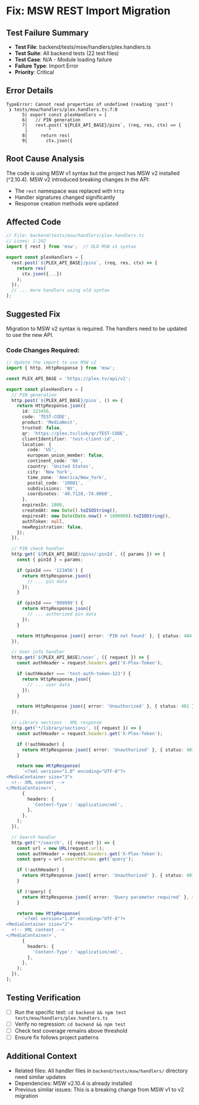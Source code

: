 # Fix: MSW REST Import Migration

## Test Failure Summary

- **Test File**: backend/tests/msw/handlers/plex.handlers.ts
- **Test Suite**: All backend tests (22 test files)
- **Test Case**: N/A - Module loading failure
- **Failure Type**: Import Error
- **Priority**: Critical

## Error Details

```
TypeError: Cannot read properties of undefined (reading 'post')
 ❯ tests/msw/handlers/plex.handlers.ts:7:8
      5| export const plexHandlers = [
      6|   // PIN generation
      7|   rest.post(`${PLEX_API_BASE}/pins`, (req, res, ctx) => {
       |        ^
      8|     return res(
      9|       ctx.json({
```

## Root Cause Analysis

The code is using MSW v1 syntax but the project has MSW v2 installed (^2.10.4). MSW v2 introduced breaking changes in the API:

- The `rest` namespace was replaced with `http`
- Handler signatures changed significantly
- Response creation methods were updated

## Affected Code

```typescript
// File: backend/tests/msw/handlers/plex.handlers.ts
// Lines: 1-242
import { rest } from 'msw';  // OLD MSW v1 syntax

export const plexHandlers = [
  rest.post(`${PLEX_API_BASE}/pins`, (req, res, ctx) => {
    return res(
      ctx.json({...})
    );
  }),
  // ... more handlers using old syntax
];
```

## Suggested Fix

Migration to MSW v2 syntax is required. The handlers need to be updated to use the new API.

### Code Changes Required:

```typescript
// Update the import to use MSW v2
import { http, HttpResponse } from 'msw';

const PLEX_API_BASE = 'https://plex.tv/api/v2';

export const plexHandlers = [
  // PIN generation
  http.post(`${PLEX_API_BASE}/pins`, () => {
    return HttpResponse.json({
      id: 123456,
      code: 'TEST-CODE',
      product: 'MediaNest',
      trusted: false,
      qr: 'https://plex.tv/link/qr/TEST-CODE',
      clientIdentifier: 'test-client-id',
      location: {
        code: 'US',
        european_union_member: false,
        continent_code: 'NA',
        country: 'United States',
        city: 'New York',
        time_zone: 'America/New_York',
        postal_code: '10001',
        subdivisions: 'NY',
        coordinates: '40.7128,-74.0060',
      },
      expiresIn: 1800,
      createdAt: new Date().toISOString(),
      expiresAt: new Date(Date.now() + 1800000).toISOString(),
      authToken: null,
      newRegistration: false,
    });
  }),

  // PIN check handler
  http.get(`${PLEX_API_BASE}/pins/:pinId`, ({ params }) => {
    const { pinId } = params;

    if (pinId === '123456') {
      return HttpResponse.json({
        // ... pin data
      });
    }

    if (pinId === '999999') {
      return HttpResponse.json({
        // ... authorized pin data
      });
    }

    return HttpResponse.json({ error: 'PIN not found' }, { status: 404 });
  }),

  // User info handler
  http.get(`${PLEX_API_BASE}/user`, ({ request }) => {
    const authHeader = request.headers.get('X-Plex-Token');

    if (authHeader === 'test-auth-token-123') {
      return HttpResponse.json({
        // ... user data
      });
    }

    return HttpResponse.json({ error: 'Unauthorized' }, { status: 401 });
  }),

  // Library sections - XML response
  http.get('*/library/sections', ({ request }) => {
    const authHeader = request.headers.get('X-Plex-Token');

    if (!authHeader) {
      return HttpResponse.json({ error: 'Unauthorized' }, { status: 401 });
    }

    return new HttpResponse(
      `<?xml version="1.0" encoding="UTF-8"?>
<MediaContainer size="3">
  <!-- XML content -->
</MediaContainer>`,
      {
        headers: {
          'Content-Type': 'application/xml',
        },
      },
    );
  }),

  // Search handler
  http.get('*/search', ({ request }) => {
    const url = new URL(request.url);
    const authHeader = request.headers.get('X-Plex-Token');
    const query = url.searchParams.get('query');

    if (!authHeader) {
      return HttpResponse.json({ error: 'Unauthorized' }, { status: 401 });
    }

    if (!query) {
      return HttpResponse.json({ error: 'Query parameter required' }, { status: 400 });
    }

    return new HttpResponse(
      `<?xml version="1.0" encoding="UTF-8"?>
<MediaContainer size="2">
  <!-- XML content -->
</MediaContainer>`,
      {
        headers: {
          'Content-Type': 'application/xml',
        },
      },
    );
  }),
];
```

## Testing Verification

- [ ] Run the specific test: `cd backend && npm test tests/msw/handlers/plex.handlers.ts`
- [ ] Verify no regression: `cd backend && npm test`
- [ ] Check test coverage remains above threshold
- [ ] Ensure fix follows project patterns

## Additional Context

- Related files: All handler files in `backend/tests/msw/handlers/` directory need similar updates
- Dependencies: MSW v2.10.4 is already installed
- Previous similar issues: This is a breaking change from MSW v1 to v2 migration
